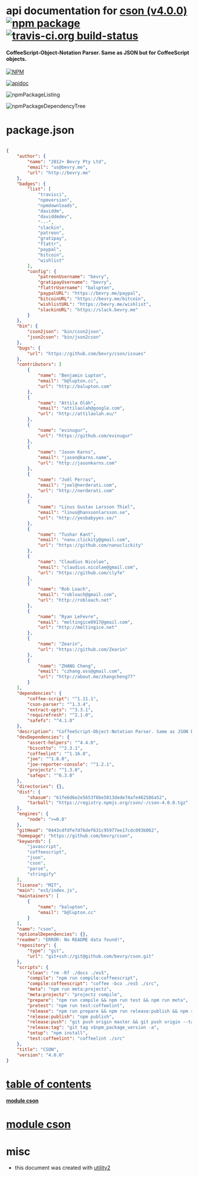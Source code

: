 # api documentation for  [cson (v4.0.0)](https://github.com/bevry/cson)  [![npm package](https://img.shields.io/npm/v/npmdoc-cson.svg?style=flat-square)](https://www.npmjs.org/package/npmdoc-cson) [![travis-ci.org build-status](https://api.travis-ci.org/npmdoc/node-npmdoc-cson.svg)](https://travis-ci.org/npmdoc/node-npmdoc-cson)
#### CoffeeScript-Object-Notation Parser. Same as JSON but for CoffeeScript objects.

[![NPM](https://nodei.co/npm/cson.png?downloads=true)](https://www.npmjs.com/package/cson)

[![apidoc](https://npmdoc.github.io/node-npmdoc-cson/build/screenCapture.buildNpmdoc.browser._2Fhome_2Ftravis_2Fbuild_2Fnpmdoc_2Fnode-npmdoc-cson_2Ftmp_2Fbuild_2Fapidoc.html.png)](https://npmdoc.github.io/node-npmdoc-cson/build/apidoc.html)

![npmPackageListing](https://npmdoc.github.io/node-npmdoc-cson/build/screenCapture.npmPackageListing.svg)

![npmPackageDependencyTree](https://npmdoc.github.io/node-npmdoc-cson/build/screenCapture.npmPackageDependencyTree.svg)



# package.json

```json

{
    "author": {
        "name": "2012+ Bevry Pty Ltd",
        "email": "us@bevry.me",
        "url": "http://bevry.me"
    },
    "badges": {
        "list": [
            "travisci",
            "npmversion",
            "npmdownloads",
            "daviddm",
            "daviddmdev",
            "---",
            "slackin",
            "patreon",
            "gratipay",
            "flattr",
            "paypal",
            "bitcoin",
            "wishlist"
        ],
        "config": {
            "patreonUsername": "bevry",
            "gratipayUsername": "bevry",
            "flattrUsername": "balupton",
            "paypalURL": "https://bevry.me/paypal",
            "bitcoinURL": "https://bevry.me/bitcoin",
            "wishlistURL": "https://bevry.me/wishlist",
            "slackinURL": "https://slack.bevry.me"
        }
    },
    "bin": {
        "cson2json": "bin/cson2json",
        "json2cson": "bin/json2cson"
    },
    "bugs": {
        "url": "https://github.com/bevry/cson/issues"
    },
    "contributors": [
        {
            "name": "Benjamin Lupton",
            "email": "b@lupton.cc",
            "url": "http://balupton.com"
        },
        {
            "name": "Attila Oláh",
            "email": "attilaolah@google.com",
            "url": "http://attilaolah.eu/"
        },
        {
            "name": "evinugur",
            "url": "https://github.com/evinugur"
        },
        {
            "name": "Jason Karns",
            "email": "jason@karns.name",
            "url": "http://jasonkarns.com"
        },
        {
            "name": "Joël Perras",
            "email": "joel@nerderati.com",
            "url": "http://nerderati.com"
        },
        {
            "name": "Linus Gustav Larsson Thiel",
            "email": "linus@hanssonlarsson.se",
            "url": "http://yesbabyyes.se/"
        },
        {
            "name": "Tushar Kant",
            "email": "nanu.clickity@gmail.com",
            "url": "https://github.com/nanuclickity"
        },
        {
            "name": "Claudius Nicolae",
            "email": "claudius.nicolae@gmail.com",
            "url": "https://github.com/clyfe"
        },
        {
            "name": "Rob Loach",
            "email": "robloach@gmail.com",
            "url": "http://robloach.net"
        },
        {
            "name": "Ryan LeFevre",
            "email": "meltingice8917@gmail.com",
            "url": "http://meltingice.net"
        },
        {
            "name": "Zearin",
            "url": "https://github.com/Zearin"
        },
        {
            "name": "ZHANG Cheng",
            "email": "czhang.oss@gmail.com",
            "url": "http://about.me/zhangcheng77"
        }
    ],
    "dependencies": {
        "coffee-script": "^1.11.1",
        "cson-parser": "^1.3.4",
        "extract-opts": "^3.3.1",
        "requirefresh": "^2.1.0",
        "safefs": "^4.1.0"
    },
    "description": "CoffeeScript-Object-Notation Parser. Same as JSON but for CoffeeScript objects.",
    "devDependencies": {
        "assert-helpers": "^4.4.0",
        "biscotto": "^2.3.1",
        "coffeelint": "^1.16.0",
        "joe": "^1.8.0",
        "joe-reporter-console": "^1.2.1",
        "projectz": "^1.3.0",
        "safeps": "^6.3.0"
    },
    "directories": {},
    "dist": {
        "shasum": "61fe6d6e2e5653f6be5013dede74afe462586a52",
        "tarball": "https://registry.npmjs.org/cson/-/cson-4.0.0.tgz"
    },
    "engines": {
        "node": ">=0.8"
    },
    "gitHead": "0443cdfdfe7d76def631c95977ee17cdc093b062",
    "homepage": "https://github.com/bevry/cson",
    "keywords": [
        "javascript",
        "coffeescript",
        "json",
        "cson",
        "parse",
        "stringify"
    ],
    "license": "MIT",
    "main": "es5/index.js",
    "maintainers": [
        {
            "name": "balupton",
            "email": "b@lupton.cc"
        }
    ],
    "name": "cson",
    "optionalDependencies": {},
    "readme": "ERROR: No README data found!",
    "repository": {
        "type": "git",
        "url": "git+ssh://git@github.com/bevry/cson.git"
    },
    "scripts": {
        "clean": "rm -Rf ./docs ./es5",
        "compile": "npm run compile:coffeescript",
        "compile:coffeescript": "coffee -bco ./es5 ./src",
        "meta": "npm run meta:projectz",
        "meta:projectz": "projectz compile",
        "prepare": "npm run compile && npm run test && npm run meta",
        "pretest": "npm run test:coffeelint",
        "release": "npm run prepare && npm run release:publish && npm run release:tag && npm run release:push",
        "release:publish": "npm publish",
        "release:push": "git push origin master && git push origin --tags",
        "release:tag": "git tag v$npm_package_version -a",
        "setup": "npm install",
        "test:coffeelint": "coffeelint ./src"
    },
    "title": "CSON",
    "version": "4.0.0"
}
```



# <a name="apidoc.tableOfContents"></a>[table of contents](#apidoc.tableOfContents)

#### [module cson](#apidoc.module.cson)



# <a name="apidoc.module.cson"></a>[module cson](#apidoc.module.cson)



# misc
- this document was created with [utility2](https://github.com/kaizhu256/node-utility2)
